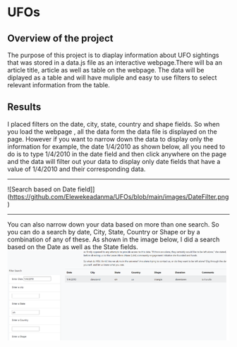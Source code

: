 # UFOs
## Overview of the project
The purpose of this project is to diaplay information about UFO sightings that was stored in a data.js file as an interactive webpage.There will ba an article title, article as well as table on the webpage. The data will be diplayed as a table and will have muliple and easy to use filters to select relevant information from the table.
##  Results
I placed filters on the date, city, state, country and shape fields. So when you load the webpage , all the data form the data file is displayed on the page. However if you  want to narrow down the data to display only the information for example, the date 1/4/2010 as shown below, all you need to do is to type 1/4/2010 in the date field and then click anywhere on the page and the data will filter out your data to display only date fields that have a value of 1/4/2010 and their corresponding data.

---
![Search based on Date field]](https://github.com/Elewekeadanma/UFOs/blob/main/images/DateFilter.png)

---
You can also narrow down your data based on more than one search. So you can do a search by date, City, State, Country or Shape or by a combination of any of these.
As shown in the image below, I did a search based on the Date as well as the State fields. 
![Search based on the Date and State fields](https://github.com/Elewekeadanma/UFOs/blob/main/images/DateStateFilter.png)

